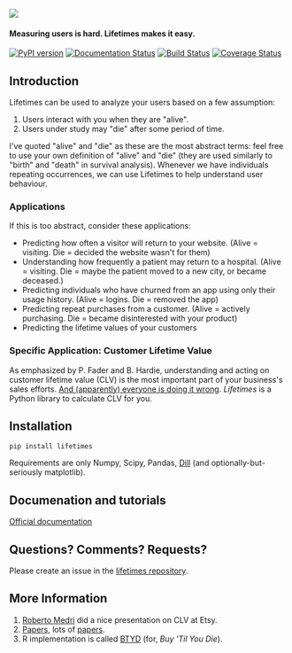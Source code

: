 ![](http://i.imgur.com/7s3jqZM.png)

#### Measuring users is hard. Lifetimes makes it easy.
[![PyPI version](https://badge.fury.io/py/Lifetimes.svg)](https://badge.fury.io/py/Lifetimes)
[![Documentation Status](https://readthedocs.org/projects/lifetimes/badge/?version=latest)](http://lifetimes.readthedocs.io/en/latest/?badge=latest)
[![Build Status](https://travis-ci.org/CamDavidsonPilon/lifetimes.svg?branch=master)](https://travis-ci.org/CamDavidsonPilon/lifetimes)
[![Coverage Status](https://coveralls.io/repos/CamDavidsonPilon/lifetimes/badge.svg?branch=master)](https://coveralls.io/r/CamDavidsonPilon/lifetimes?branch=master)


## Introduction

Lifetimes can be used to analyze your users based on a few assumption:

1. Users interact with you when they are "alive".
2. Users under study may "die" after some period of time.

I've quoted "alive" and "die" as these are the most abstract terms: feel free to use your own definition of "alive" and "die" (they are used similarly to "birth" and "death" in survival analysis). Whenever we have individuals repeating occurrences, we can use Lifetimes to help understand user behaviour.

### Applications

If this is too abstract, consider these applications:

 - Predicting how often a visitor will return to your website. (Alive = visiting. Die = decided the website wasn't for them)
 - Understanding how frequently a patient may return to a hospital. (Alive = visiting. Die = maybe the patient moved to a new city, or became deceased.)
 - Predicting individuals who have churned from an app using only their usage history. (Alive = logins. Die = removed the app)
 - Predicting repeat purchases from a customer. (Alive = actively purchasing. Die = became disinterested with your product)
 - Predicting the lifetime values of your customers

### Specific Application: Customer Lifetime Value
As emphasized by P. Fader and B. Hardie, understanding and acting on customer lifetime value (CLV) is the most important part of your business's sales efforts. [And (apparently) everyone is doing it wrong](https://www.youtube.com/watch?v=guj2gVEEx4s). *Lifetimes* is a Python library to calculate CLV for you.


## Installation

    pip install lifetimes

Requirements are only Numpy, Scipy, Pandas, [Dill](https://github.com/uqfoundation/dill) (and optionally-but-seriously matplotlib).

## Documenation and tutorials
[Official documentation](http://lifetimes.readthedocs.io/en/latest/)


## Questions? Comments? Requests?

Please create an issue in the [lifetimes repository](https://github.com/CamDavidsonPilon/lifetimes). 


## More Information

1. [Roberto Medri](http://cdn.oreillystatic.com/en/assets/1/event/85/Case%20Study_%20What_s%20a%20Customer%20Worth_%20Presentation.pdf) did a nice presentation on CLV at Etsy.
2. [Papers](http://mktg.uni-svishtov.bg/ivm/resources/Counting_Your_Customers.pdf), lots of [papers](http://brucehardie.com/notes/009/pareto_nbd_derivations_2005-11-05.pdf).
3. R implementation is called [BTYD](http://cran.r-project.org/web/packages/BTYD/vignettes/BTYD-walkthrough.pdf) (for, *Buy 'Til You Die*).
